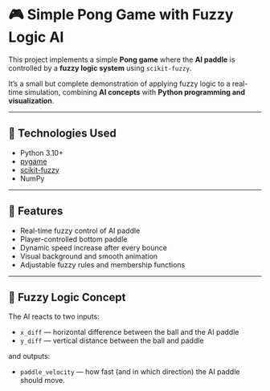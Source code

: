 # 🎮 Simple Pong Game with Fuzzy Logic AI

This project implements a simple **Pong game** where the **AI paddle** is controlled by a **fuzzy logic system** using `scikit-fuzzy`.

It’s a small but complete demonstration of applying fuzzy logic to a real-time simulation, combining **AI concepts** with **Python programming and visualization**.

---

## 🧠 Technologies Used
- Python 3.10+
- [pygame](https://www.pygame.org/)
- [scikit-fuzzy](https://pythonhosted.org/scikit-fuzzy/)
- NumPy

---

## 🚀 Features
- Real-time fuzzy control of AI paddle  
- Player-controlled bottom paddle  
- Dynamic speed increase after every bounce  
- Visual background and smooth animation  
- Adjustable fuzzy rules and membership functions  

---

## 🧩 Fuzzy Logic Concept

The AI reacts to two inputs:
- `x_diff` — horizontal difference between the ball and the AI paddle  
- `y_diff` — vertical distance between the ball and paddle  

and outputs:
- `paddle_velocity` — how fast (and in which direction) the AI paddle should move.
